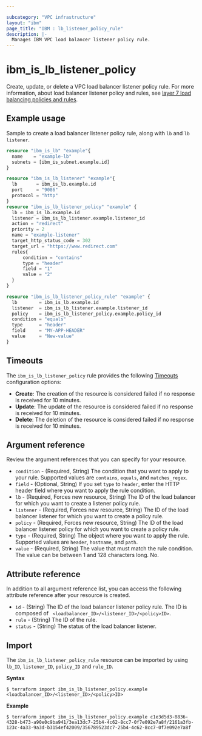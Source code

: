```yaml
---

subcategory: "VPC infrastructure"
layout: "ibm"
page_title: "IBM : lb_listener_policy_rule"
description: |-
  Manages IBM VPC load balancer listener policy rule.
---
```


# ibm_is_lb_listener_policy
Create, update, or delete a VPC load balancer listener policy rule. For more information, about load balancer listener policy and rules, see [layer 7 load balancing policies and rules](https://cloud.ibm.com/docs/vpc?topic=vpc-layer-7-load-balancing).

## Example usage
Sample to create a load balancer listener policy rule, along with `lb` and `lb listener`.

```terraform
resource "ibm_is_lb" "example"{
  name    = "example-lb"
  subnets = [ibm_is_subnet.example.id]
}

resource "ibm_is_lb_listener" "example"{
  lb       = ibm_is_lb.example.id
  port     = "9086"
  protocol = "http"
}
resource "ibm_is_lb_listener_policy" "example" {
  lb = ibm_is_lb.example.id
  listener = ibm_is_lb_listener.example.listener_id
  action = "redirect"
  priority = 2
  name = "example-listener"
  target_http_status_code = 302
  target_url = "https://www.redirect.com"
  rules{
      condition = "contains"
      type = "header"
      field = "1"
      value = "2"
  }
}

resource "ibm_is_lb_listener_policy_rule" "example" {
  lb        = ibm_is_lb.example.id
  listener  = ibm_is_lb_listener.example.listener_id
  policy    = ibm_is_lb_listener_policy.example.policy_id
  condition = "equals"
  type      = "header"
  field     = "MY-APP-HEADER"
  value     = "New-value"
}
```

## Timeouts
The `ibm_is_lb_listener_policy` rule provides the following [Timeouts](https://www.terraform.io/docs/language/resources/syntax.html) configuration options:

- **Create**: The creation of the resource is considered failed if no response is received for 10 minutes. 
- **Update**: The update of the resource is considered failed if no response is received for 10 minutes. 
- **Delete**: The deletion of the resource is considered failed if no response is received for 10 minutes. 

## Argument reference
Review the argument references that you can specify for your resource. 

- `condition` - (Required, String) The condition that you want to apply to your rule. Supported values are `contains`, `equals`, and `matches_regex`.
- `field` - (Optional, String) If you set `type` to `header`, enter the HTTP header field where you want to apply the rule condition.
- `lb` - (Required, Forces new resource, String) The ID of the load balancer for which you want to create a listener policy rule.
- `listener` - (Required, Forces new resource, String) The ID of the load balancer listener for which you want to create a policy rule. 
- `policy` - (Required, Forces new resource, String) The ID of the load balancer listener policy for which you want to create a policy rule. 
- `type` - (Required, String) The object where you want to apply the rule. Supported values are `header`, `hostname`, and `path`.
- `value` - (Required, String) The value that must match the rule condition. The value can be between 1 and 128 characters long. No.

## Attribute reference
In addition to all argument reference list, you can access the following attribute reference after your resource is created.

- `id` - (String) The ID of the load balancer listener policy rule. The ID is composed of ` <loadbalancer_ID>/<listener_ID>/<policy>ID>`.
- `rule` - (String) The ID of the rule.
- `status` - (String) The status of the load balancer listener.

## Import
The `ibm_is_lb_listener_policy_rule` resource can be imported by using `lb_ID`, `listener_ID`, `policy_ID` and `rule_ID`.

**Syntax**

```
$ terraform import ibm_is_lb_listener_policy.example <loadbalancer_ID>/<listener_ID>/<policy>ID>
```

**Example**

```
$ terraform import ibm_is_lb_listener_policy.example c1e3d5d3-8836-4328-b473-a90e0c9ba941/3ea13dc7-25b4-4c62-8cc7-0f7e092e7a8f/2161a3fb-123c-4a33-9a3d-b3154ef42009/356789523dc7-25b4-4c62-8cc7-0f7e092e7a8f
```
